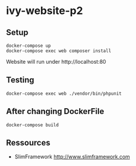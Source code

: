 # ivy-website-p2

## Setup
	docker-compose up
	docker-compose exec web composer install
	
Website will run under http://localhost:80
	
## Testing
 	docker-compose exec web ./vendor/bin/phpunit
	
## After changing DockerFile
	docker-compose build

## Ressources
* SlimFramework <http://www.slimframework.com>
